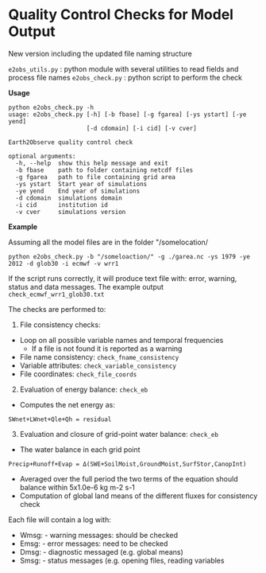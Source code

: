 # Quality Control Checks for Model Output

New version including the updated file naming structure
 
```e2obs_utils.py``` : python module with several utilities to read fields and process file names
```e2obs_check.py``` : python script to perform the check  


**Usage**
```
python e2obs_check.py -h
usage: e2obs_check.py [-h] [-b fbase] [-g fgarea] [-ys ystart] [-ye yend]
                      [-d cdomain] [-i cid] [-v cver]

Earth2Observe quality control check

optional arguments:
  -h, --help  show this help message and exit
  -b fbase    path to folder containing netcdf files
  -g fgarea   path to file containing grid area
  -ys ystart  Start year of simulations
  -ye yend    End year of simulations
  -d cdomain  simulations domain
  -i cid      institution id
  -v cver     simulations version
```
**Example**

Assuming all the model files are in the folder "/somelocation/
```
python e2obs_check.py -b "/someloaction/" -g ./garea.nc -ys 1979 -ye 2012 -d glob30 -i ecmwf -v wrr1
```

If the script runs correctly, it will produce text file with: error, warning, status and data messages.
The example output ```check_ecmwf_wrr1_glob30.txt```

The checks are performed to:

1. File consistency checks:
  * Loop on all possible variable names and temporal frequencies
    * If a file is not found it is reported as a warning
  * File name consistency: ```check_fname_consistency```
  * Variable attributes: ```check_variable_consistency```
  * File coordinates: ```check_file_coords```
2. Evaluation of energy balance: ```check_eb```
  * Computes the net energy as:
  ```
  SWnet+LWnet+Qle+Qh = residual
  ```
3. Evaluation and closure of grid-point water balance: ```check_eb```
  * The water balance in each grid point  
  ```
  Precip+Runoff+Evap = Δ(SWE+SoilMoist,GroundMoist,SurfStor,CanopInt) 
  ```
  * Averaged over the full period the two terms of the equation should balance within 5x1.0e-6 kg m-2 s-1 
  * Computation of global land means of the different fluxes for consistency check

Each file will contain a log with:
* Wmsg:  - warning messages: should be checked
* Emsg: - error messages: need to be checked 
* Dmsg: - diagnostic messaged (e.g. global means)
* Smsg: - status messages (e.g. opening files, reading variables

